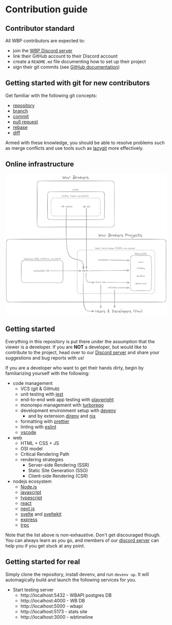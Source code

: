# Contribution guide

## Contributor standard

All WBP contributors are expected to:

- join the [WBP Discord server][discord-invite]
- link their GitHub account to their Discord account
- create a `README.md` file documenting how to set up their project
- sign their git commits (see [GitHub documentation](https://docs.github.com/en/authentication/managing-commit-signature-verification/about-commit-signature-verification))

## Getting started with git for new contributors

Get familiar with the following git concepts:

- [repository](https://www.atlassian.com/git/tutorials/setting-up-a-repository)
- [branch](https://www.atlassian.com/git/tutorials/using-branches)
- [commit](https://www.atlassian.com/git/tutorials/saving-changes/git-commit)
- [pull request](https://www.atlassian.com/git/tutorials/making-a-pull-request)
- [rebase](https://www.atlassian.com/git/tutorials/rewriting-history/git-rebase)
- [diff](https://www.atlassian.com/git/tutorials/saving-changes/git-diff)

Armed with these knowledge, you should be able to resolve problems such as merge
conflicts and use tools such as
[lazygit](https://github.com/jesseduffield/lazygit) more effectively.

## Online infrastructure

![Infrastructure Diagram](./.github/img/infra.png)

## Getting started

Everything in this repository is put there under the assumption that the viewer
is a developer. If you are **NOT** a developer, but would like to contribute to
the project, head over to our [Discord server][discord-invite] and share your
suggestions and bug reports with us!

If you are a developer who want to get their hands dirty, begin by familiarizing
yourself with the following:

- code management
  - VCS (git & GitHub)
  - unit testing with [jest](https://jestjs.io)
  - end-to-end web app testing with [playwright](https://playwright.dev)
  - monorepo management with [turborepo](https://turbo.build/repo)
  - development environment setup with [devenv](https://devenv.sh/getting-started)
    - and by extension [direnv](https://devenv.sh/automatic-shell-activation) and [nix](https://nix.dev/tutorials/nix-language)
  - formatting with [prettier](https://prettier.io)
  - linting with [eslint](https://eslint.org)
  - [vscode](https://code.visualstudio.com)
- web
  - HTML + CSS + JS
  - OSI model
  - Critical Rendering Path
  - rendering strategies
    - Server-side Rendering (SSR)
    - Static Site Generation (SSG)
    - Client-side Rendering (CSR)
- nodejs ecosystem
  - [Node.js](https://nodejs.org)
  - [javascript](https://developer.mozilla.org/en-US/docs/Web/JavaScript)
  - [typescript](https://typescriptlang.org)
  - [react](https://github.com/facebook/react)
  - [next.js](https://github.com/vercel/next.js)
  - [svelte](https://svelte.dev) and [sveltekit](https://kit.svelte.dev)
  - [express](https://github.com/expressjs/express)
  - [trpc](https://github.com/trpc/trpc)

Note that the list above is non-exhaustive. Don't get discouraged though. You
can always learn as you go, and members of our [discord server][discord-invite]
can help you if you get stuck at any point.

## Getting started for real

Simply clone the repository, install devenv, and run `devenv up`. It will
automagically build and launch the following services for you.

- Start testing server
  - http://localhost:5432 - WBAPI postgres DB
  - http://localhost:4000 - WB DB
  - http://localhost:5000 - wbapi
  - http://localhost:5173 - stats site
  - http://localhost:3000 - wbtimeline

[discord-invite]: https://discord.com/invite/synPSeuNFK
